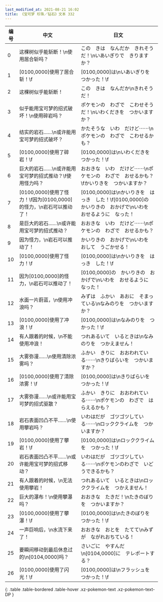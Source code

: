 ```yaml
---
last_modified_at: 2021-08-21 16:02
title: 《宝可梦 珍珠／钻石》文本 332
---
```

| 编号 | 中文 | 日文 |
| ---- | ---- | ---- |
| 0 | 这棵树似乎能斩断！\n使用居合斩吗？ | この　きは　なんだか　きれそうだ！\nいあいぎりで　きりますか？ |
| 1 | [0100,0000]使用了居合斩！\f | [0100,0000]は\nいあいぎりを　つかった！\f |
| 2 | 这棵树似乎能斩断！ | この　きは　なんだか\nきれそうだ！ |
| 3 | 似乎能用宝可梦的招式破坏！\n使用碎岩吗？ | ポケモンの　わざで　こわせそうだ！\nいわくだきを　つかいますか？ |
| 4 | 结实的岩石……\n或许能用宝可梦的招式破坏？ | かたそうな　いわ　だけど⋯⋯\nポケモンの　わざで　こわせるかも？ |
| 5 | [0100,0000]使用了碎岩！\f | [0100,0000]は\nいわくだきを　つかった！\f |
| 6 | 巨大的岩石……\n或许能用宝可梦的招式推动？\f使用怪力吗？ | おおきな　いわ　だけど⋯⋯\nポケモンの　わざで　おせるかも？\fかいりきを　つかいますか？ |
| 7 | [0100,0000]使用了怪力！\f因为[0100,0000]的怪力，\n岩石可以推动了！ | [0100,0000]は\nかいりきを　はっき　した！\f[0100,0000]の　かいりきの　おかげで\nいわを　おせるように　なった！ |
| 8 | 是巨大的岩石……\n或许能用宝可梦的招式推动？ | おおきな　いわ　だけど⋯⋯\nポケモンの　わざで　おせるかも？ |
| 9 | 因为怪力，\n岩石可以推动了！ | かいりきの　おかげで\nいわを　おして　うごかせる！ |
| 10 | [0100,0000]使用了怪力！\f | [0100,0000]は\nかいりきを　はっき　した！\f |
| 11 | 因为[0100,0000]的怪力，\n岩石可以推动了！ | [0100,0000]の　かいりきの　おかげで\nいわを　おせるように　なった！ |
| 12 | 水面一片蔚蓝，\n使用冲浪吗？ | みずは　ふかい　あおに　そまっている\nなみのりを　つかいますか？ |
| 13 | [0100,0000]使用了冲浪！\f | [0100,0000]は\nなみのりを　つかった！\f |
| 14 | 有人跟着的时候，\n不能使用冲浪！ | つれあるいて　いるときは\nなみのりを　つかえません！ |
| 15 | 大雾弥漫……\n使用清除浓雾吗？ | ふかい　きりに　おおわれている⋯⋯\nきりばらいを　つかいますか？ |
| 16 | [0100,0000]使用了清除浓雾！\f | [0100,0000]は\nきりばらいを　つかった！\f |
| 17 | 大雾弥漫……\n或许能用宝可梦的招式驱散？ | ふかい　きりに　おおわれている⋯⋯\nポケモンの　わざで　はらえるかも？ |
| 18 | 岩石表面凹凸不平……\n使用攀岩吗？ | いわはだが　ゴツゴツしている⋯⋯\nロッククライムを　つかいますか？ |
| 19 | [0100,0000]使用了攀岩！\f | [0100,0000]は\nロッククライムを　つかった！\f |
| 20 | 岩石表面凹凸不平……\n或许能用宝可梦的招式移动？ | いわはだが　ゴツゴツしている⋯⋯\nポケモンのわざで　いどうできるかも？ |
| 21 | 有人跟着的时候，\n无法使用攀岩！ | つれあるいて　いるときは\nロッククライムを　つかえません！ |
| 22 | 巨大的瀑布！\n使用攀瀑吗？ | おおきな　たきだ！\nたきのぼりを　つかいますか？ |
| 23 | [0100,0000]使用了攀瀑！\f | [0100,0000]は\nたきのぼりを　つかった！\f |
| 24 | 一声巨响后，\n水流下来了！ | おおきな　おとを　たてて\nみずが　ながれおちている！ |
| 25 | 要瞬间移动到最后休息过的\n[0104,0000]吗？ | さいごに　やすんだ\n[0104,0000]に　テレポートする？ |
| 26 | [0100,0000]使用了闪光！\f | [0100,0000]は\nフラッシュを　つかった！\f |
{: .table .table-bordered .table-hover .xz-pokemon-text .xz-pokemon-text-DP }